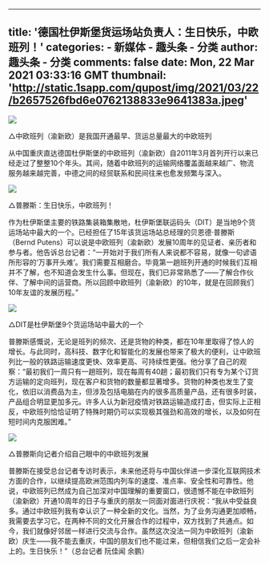 
---
title: '德国杜伊斯堡货运场站负责人：生日快乐，中欧班列！'
categories: 
    - 新媒体
    - 趣头条 - 分类
author: 趣头条 - 分类
comments: false
date: Mon, 22 Mar 2021 03:33:16 GMT
thumbnail: 'http://static.1sapp.com/qupost/img/2021/03/22/b2657526fbd6e0762138833e9641383a.jpeg'
---

<div>   
<p><img src="http://static.1sapp.com/qupost/img/2021/03/22/b2657526fbd6e0762138833e9641383a.jpeg" data-size="600,336" referrerpolicy="no-referrer"></p><p>△中欧班列（渝新欧）是我国开通最早、货运总量最大的中欧班列</p><p>从中国重庆直达德国杜伊斯堡的中欧班列（渝新欧）自2011年3月首列开行以来已经走过了整整10个年头。其间，随着中欧班列的运输网络覆盖面越来越广、物流服务越来越完善，中德之间的经贸联系和民间往来也愈发频繁与深入。</p><p><img src="http://static.1sapp.com/qupost/img/2021/03/22/64c322c71448de80e5acf1871631b6da.jpeg" data-size="600,400" referrerpolicy="no-referrer"></p><p>△普滕斯：生日快乐，中欧班列！</p><p>作为杜伊斯堡主要的铁路集装箱集散地，杜伊斯堡联运码头（DIT）是当地9个货运场站中最大的一个。已经担任了15年该货运场站总经理的贝恩德·普滕斯（Bernd Putens）可以说是中欧班列（渝新欧）发展10周年的见证者、亲历者和参与者。他告诉总台记者：“一开始对于我们所有人来说都不容易，就像一句谚语所形容的‘万事开头难’。我们需要互相磨合。毕竟第一趟班列开通的时候我们互相并不了解，也不知道会发生什么事。但现在，我们已非常熟悉了——了解合作伙伴、了解中间的运营商。所以回顾中欧班列（渝新欧）的10年，就是在回顾我们10年友谊的发展历程。”</p><p><img src="http://static.1sapp.com/qupost/img/2021/03/22/b549bfaf06673e4184d4f5ec1ace0d4f.jpeg" data-size="600,398" referrerpolicy="no-referrer"></p><p>△DIT是杜伊斯堡9个货运场站中最大的一个</p><p>普滕斯感慨说，无论是班列的频次、还是货物的种类，都在10年里取得了惊人的增长。与此同时，高科技、数字化和智能化的发展也带来了极大的便利，让中欧班列比一般的铁路运输速度更快、效率更高、可持续性更强。他分享了自己的观察：“最初我们一周只有一趟班列，现在每周有40趟；最初我们只有专为某个订货方运输的定向班列，现在客户和货物的数量都显著增多。货物的种类也发生了变化，依旧以消费品为主，但涉及包括电脑在内的很多高质量产品，还有很多时装，产品组合明显更加多元。许多人认为新冠疫情对铁路运输造成打击，但实际上正相反，中欧班列恰恰证明了特殊时期仍可以实现极其强劲和高效的增长，以及如何在短时间内克服困难。”</p><p><img src="http://static.1sapp.com/qupost/img/2021/03/22/8d952e9a1e5255e2869268c7f3e34fab.jpeg" data-size="600,400" referrerpolicy="no-referrer"></p><p>△普滕斯向记者介绍自己眼中的中欧班列发展</p><p>普滕斯在接受总台记者专访时表示，未来他还将与中国伙伴进一步深化互联网技术方面的合作，以继续提高欧洲范围内列车的速度、准点率、安全性和可靠性。他说，中欧班列已然成为自己加深对中国理解的重要窗口，很遗憾不能在中欧班列（渝新欧）开通10周年的日子与重庆的朋友一同面对面进行庆祝：“我从中受益良多。通过中欧班列我有幸认识了一种全新的文化。当然，为了业务沟通更加顺畅，我需要去学习它。在两种不同的文化开展合作的过程中，双方找到了共通点。如今，我们就像好邻居一样进行交流与合作。虽然这次没法一同为中欧班列（渝新欧）庆生——我不能去重庆，中国的朋友们也不能过来，但相信我们之后一定会补上的。生日快乐！”（总台记者 阮佳闻 余鹏）</p>  
</div>
            